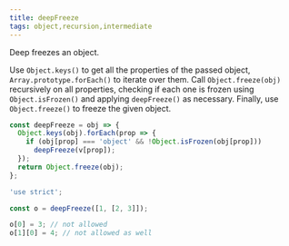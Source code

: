 ```yaml
---
title: deepFreeze
tags: object,recursion,intermediate
---
```


Deep freezes an object.

Use `Object.keys()` to get all the properties of the passed object, `Array.prototype.forEach()` to iterate over them.
Call `Object.freeze(obj)` recursively on all properties, checking if each one is frozen using `Object.isFrozen()` and applying `deepFreeze()` as necessary.
Finally, use `Object.freeze()` to freeze the given object.

```js
const deepFreeze = obj => {
  Object.keys(obj).forEach(prop => {
    if (obj[prop] === 'object' && !Object.isFrozen(obj[prop]))
      deepFreeze(v[prop]);
  });
  return Object.freeze(obj);
};
```

```js
'use strict';

const o = deepFreeze([1, [2, 3]]);

o[0] = 3; // not allowed
o[1][0] = 4; // not allowed as well
```
